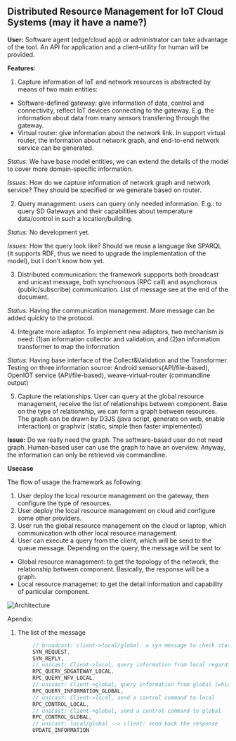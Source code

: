 ## Distributed Resource Management for IoT Cloud Systems (may it have a name?)


**User:**  Software agent (edge/cloud app) or administrator can take advantage of the tool. An API for application and a client-utility for human will be provided.

**Features:**

1. Capture information of IoT and network resources is abstracted by means of two main entities:
  * Software-defined gateway: give information of data, control and connectivity, reflect IoT devices connecting to the gateway. E.g. the information about data from many sensors transfering through the gateway.
  * Virtual router: give information about the network link. In support virtual router, the information about network graph, and end-to-end network service can be generated.
  
*Status:* We have base model entities, we can extend the details of the model to cover more domain-specific information.

*Issues:* How do we capture information of network graph and network service? They should be specified or we generate based on router.

2. Query management: users can query only needed information. E.g.: to query SD Gateways and their capabilities about temperature data/control in such a location/building. 

*Status:* No development yet. 

*Issues*: How the query look like? Should we reuse a language like SPARQL (it supports RDF, thus we need to upgrade the implementation of the model), but I don't know how yet.

3. Distributed communication: the framework suppports both broadcast and unicast message, both synchronous (RPC call) and asynchorous (public/subscribe) communication. List of message see at the end of the document.

*Status:* Having the communication management. More message can be added quickly to the protocol.

4. Integrate more adaptor. To implement new adaptors, two mechanism is need: (1)an information collector and validation, and (2)an information transformer to map the information

*Status:* Having base interface of the Collect&Validation and the Transformer. Testing on three information source: Android sensors(API/file-based), OpenIOT service (API/file-based), weave-virtual-router (commandline output)

5. Capture the relationships. User can query at the global resource management, receive the list of relationships between component. Base on the type of relationship, we can form a graph between resources. The graph can be drawn by D3JS (java script, generate on web, enable interaction) or graphviz (static, simple then faster implemented)

**Issue:** Do we really need the graph. The software-based user do not need graph. Human-based user can use the graph to have an overview. Anyway, the information can only be retrieved via commandline.

**Usecase**

The flow of usage the framework as following:
1. User deploy the local resource management on the gateway, then configure the type of resources.
2. User deploy the local resource management on cloud and configure some other providers.
3. User run the global resource management on the cloud or laptop, which communication with other local resource management.
4. User can execute a query from the client, which will be send to the queue message. Depending on the query, the message will be sent to:
  * Global resource management: to get the topology of the network, the relationship between component. Basically, the response will be a graph.
  * Local resource managemet: to get the detail information and capability of particular component.

![Architecture](https://raw.githubusercontent.com/tuwiendsg/SALSA/master/information-management/architecture.png "The architecture of the tools")


Apendix:
1. The list of the message 
```java
        // broadcast: client->local/global: a syn message to check status of local/global managements
        SYN_REQUEST,
        SYN_REPLY,        
        // unicast: Client->local, query information from local regarding to SD Gateway or NVF
        RPC_QUERY_SDGATEWAY_LOCAL,
        RPC_QUERY_NFV_LOCAL,
        // unicast: Client->global, query information from global (which include relationship)
        RPC_QUERY_INFORMATION_GLOBAL,
        // unicast: Client->local, send a control command to local
        RPC_CONTROL_LOCAL,
        // unicast: Client->global, send a control command to global
        RPC_CONTROL_GLOBAL,
        // unicast: local/global --> client: send back the response
        UPDATE_INFORMATION
```
